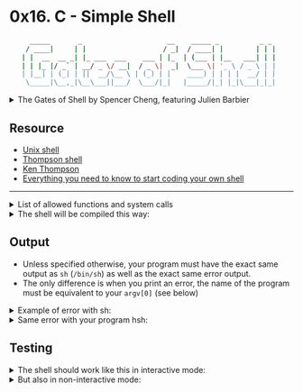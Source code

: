 # 0x16. C - Simple Shell

```sh
     _____       _                     __    _____ _          _ _ 
    / ____|     | |                   / _|  / ____| |        | | |
   | |  __  __ _| |_ ___  ___    ___ | |_  | (___ | |__   ___| | |
   | | |_ |/ _` | __/ _ \/ __|  / _ \|  _|  \___ \| '_ \ / _ \ | |
   | |__| | (_| | ||  __/\__ \ | (_) | |    ____) | | | |  __/ | |
    \_____|\__,_|\__\___||___/  \___/|_|   |_____/|_| |_|\___|_|_|
```

<details>
<summary>The Gates of Shell by Spencer Cheng, featuring Julien Barbier</summary>
<img src="https://user-images.githubusercontent.com/29776892/129798799-6f730688-8728-49ed-b01b-13bec0fa2896.jpeg">
</details>

## Resource

- [Unix shell](https://en.wikipedia.org/wiki/Unix_shell)
- [Thompson shell](https://en.wikipedia.org/wiki/Thompson_shell)
- [Ken Thompson](https://en.wikipedia.org/wiki/Ken_Thompson)
- [Everything you need to know to start coding your own shell](https://www.notion.so/C-Programming-f13cdb9661db464f8ea326c5a2654e8e)

---

<details>
<summary>List of allowed functions and system calls</summary>

+ `access` (man 2 access)
+ `chdir` (man 2 chdir)
+ `close` (man 2 close)
+ `closedir` (man 3 closedir)
+ `execve` (man 2 execve)
+ `exit` (man 3 exit)
+ `\_exit` (man 2 \_exit)
+ `fflush` (man 3 fflush)
+ `fork` (man 2 fork)
+ `free`(man 3 free)
+ `getcwd` (man 3 getcwd)
+ `getline` (man 3 getline)
+ `getpid` (man 2 getpid)
+ `isatty` (man 3 isatty)
+ `kill` (man 2 kill)
+ `malloc` (man 3 malloc)
+ `open` (man 2 open)
+ `opendir` (man 3 opendir)
+ `perror` (man 3 perror)
+ `read` (man 2 read)
+ `readdir` (man 3 readdir)
+ `signal` (man 2 signal)
+ `stat` (\_\_xstat) (man 2 stat)
+ `lstat` (\_\_lxstat) (man 2 lstat)
+ `fstat` (\_\_fxstat) (man 2 fstat)
+ `strtok` (man 3 strtok)
+ `wait` (man 2 wait)
+ `waitpid` (man 2 waitpid)
+ `wait3` (man 2 wait3)
+ `wait4` (man 2 wait4)
+ `write` (man 2 write)

</details>

<details>
<summary>The shell will be compiled this way:</summary>
<pre>$ gcc -Wall -Werror -Wextra -pedantic -std=gnu89 \*.c -o hsh</pre>
</details>

## Output

- Unless specified otherwise, your program must have the exact same output as `sh` (`/bin/sh`) as well as the exact same error output.
- The only difference is when you print an error, the name of the program must be equivalent to your `argv[0]` (see below)

<details>
     <summary>Example of error with sh:</summary>
<pre>$ echo "qwerty" | /bin/sh<br>/bin/sh: 1: qwerty: not found<br>$ echo "qwerty" | /bin/../bin/sh<br>/bin/../bin/sh: 1: qwerty: not found<br>$</pre>
</details>

<details>
<summary>Same error with your program hsh:</summary>
<pre>$ echo "qwerty" | ./hsh<br>./hsh: 1: qwerty: not found<br>$ echo "qwerty" | ./././hsh<br>./././hsh: 1: qwerty: not found<br>$</pre>
</details>

## Testing

<details>
<summary>The shell should work like this in interactive mode:</summary>
<pre>$ ./hsh<br>($) /bin/ls<br>hsh main.c shell.c<br>($)<br>($) exit<br>$</pre>
</details>

<details>
<summary>But also in non-interactive mode:</summary>
<pre>$ echo "/bin/ls" | ./hsh<br>hsh main.c shell.c test\_ls\_2<br>$<br>$ cat test\_ls\_2<br>/bin/ls<br>/bin/ls<br>$<br>$ cat test\_ls\_2 | ./hsh<br>hsh main.c shell.c test\_ls\_2<br>hsh main.c shell.c test\_ls\_2<br>$</pre>
</details>
